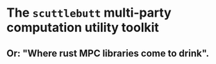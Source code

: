 # The `scuttlebutt` multi-party computation utility toolkit
## Or: "Where rust MPC libraries come to drink".
